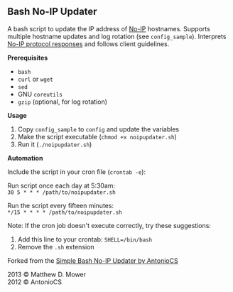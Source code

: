 Bash No-IP Updater
------------------

A bash script to update the IP address of [No-IP](https://www.noip.com/) hostnames. Supports multiple hostname updates and log rotation (see `config_sample`). Interprets [No-IP protocol responses](https://www.noip.com/integrate/response) and follows client guidelines.

__Prerequisites__

* `bash`
* `curl` or `wget`
* `sed`
* GNU `coreutils`
* `gzip` (optional, for log rotation)

__Usage__

1. Copy `config_sample` to `config` and update the variables
2. Make the script executable (`chmod +x noipupdater.sh`)
3. Run it (`./noipupdater.sh`)

__Automation__

Include the script in your cron file (`crontab -e`):

Run script once each day at 5:30am:  
`30 5 * * * /path/to/noipupdater.sh`

Run the script every fifteen minutes:  
`*/15 * * * * /path/to/noipupdater.sh`

Note: If the cron job doesn't execute correctly, try these suggestions:

1. Add this line to your crontab: `SHELL=/bin/bash`
2. Remove the `.sh` extension

Forked from the [Simple Bash No-IP Updater by AntonioCS](https://github.com/AntonioCS/no-ip.com-bash-updater)

2013 © Matthew D. Mower  
2012 © AntonioCS
